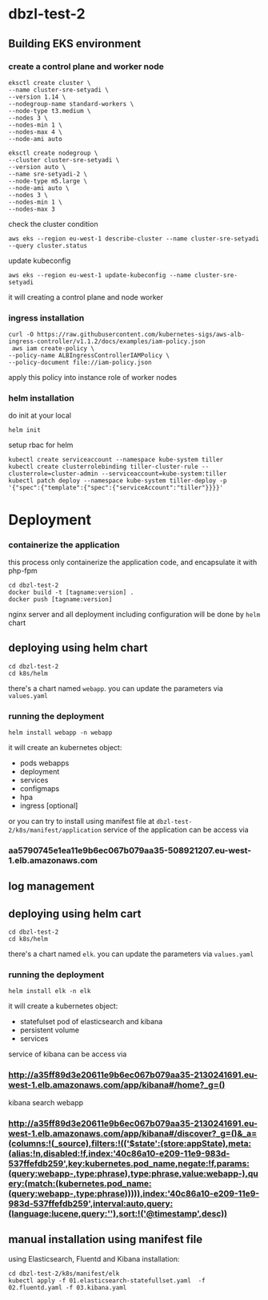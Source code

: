 # dbzl-test-2
## Building EKS environment
### create a control plane and worker node
```
eksctl create cluster \
--name cluster-sre-setyadi \
--version 1.14 \
--nodegroup-name standard-workers \
--node-type t3.medium \
--nodes 3 \
--nodes-min 1 \
--nodes-max 4 \
--node-ami auto

eksctl create nodegroup \
--cluster cluster-sre-setyadi \
--version auto \
--name sre-setyadi-2 \
--node-type m5.large \
--node-ami auto \
--nodes 3 \
--nodes-min 1 \
--nodes-max 3
```
check the cluster condition
```
aws eks --region eu-west-1 describe-cluster --name cluster-sre-setyadi --query cluster.status
```
update kubeconfig
```
aws eks --region eu-west-1 update-kubeconfig --name cluster-sre-setyadi
```

it will creating a control plane and node worker


### ingress installation
```
curl -O https://raw.githubusercontent.com/kubernetes-sigs/aws-alb-ingress-controller/v1.1.2/docs/examples/iam-policy.json
 aws iam create-policy \
--policy-name ALBIngressControllerIAMPolicy \
--policy-document file://iam-policy.json
```
apply this policy into instance role of worker nodes

### helm installation
do init at your local
```
helm init
```
setup rbac for helm
```
kubectl create serviceaccount --namespace kube-system tiller
kubectl create clusterrolebinding tiller-cluster-rule --clusterrole=cluster-admin --serviceaccount=kube-system:tiller
kubectl patch deploy --namespace kube-system tiller-deploy -p '{"spec":{"template":{"spec":{"serviceAccount":"tiller"}}}}'
```
# Deployment
### containerize the application
this process only containerize the application code, and encapsulate it with php-fpm
```
cd dbzl-test-2
docker build -t [tagname:version] .
docker push [tagname:version]
```
nginx server and all deployment including configuration will be done by `helm` chart

## deploying using helm chart
```
cd dbzl-test-2
cd k8s/helm
```
there's a chart named `webapp`. you can update the parameters via `values.yaml`

### running the deployment
```
helm install webapp -n webapp
```
it will create an kubernetes object:
- pods webapps
- deployment
- services
- configmaps
- hpa
- ingress [optional]

or you can try to install using manifest file at `dbzl-test-2/k8s/manifest/application`
service of the application can be access via
### aa5790745e1ea11e9b6ec067b079aa35-508921207.eu-west-1.elb.amazonaws.com 

## log management
## deploying using helm cart
```
cd dbzl-test-2
cd k8s/helm
```
there's a chart named `elk`. you can update the parameters via `values.yaml`

### running the deployment
```
helm install elk -n elk
```
it will create a kubernetes object:
- statefulset pod of elasticsearch and kibana
- persistent volume
- services

service of kibana can be access via
### http://a35ff89d3e20611e9b6ec067b079aa35-2130241691.eu-west-1.elb.amazonaws.com/app/kibana#/home?_g=()

kibana search webapp
### http://a35ff89d3e20611e9b6ec067b079aa35-2130241691.eu-west-1.elb.amazonaws.com/app/kibana#/discover?_g=()&_a=(columns:!(_source),filters:!(('$state':(store:appState),meta:(alias:!n,disabled:!f,index:'40c86a10-e209-11e9-983d-537ffefdb259',key:kubernetes.pod_name,negate:!f,params:(query:webapp-,type:phrase),type:phrase,value:webapp-),query:(match:(kubernetes.pod_name:(query:webapp-,type:phrase))))),index:'40c86a10-e209-11e9-983d-537ffefdb259',interval:auto,query:(language:lucene,query:''),sort:!('@timestamp',desc))

## manual installation using manifest file
using Elasticsearch, Fluentd and Kibana
installation:
```
cd dbzl-test-2/k8s/manifest/elk
kubectl apply -f 01.elasticsearch-statefullset.yaml  -f 02.fluentd.yaml -f 03.kibana.yaml 
```
